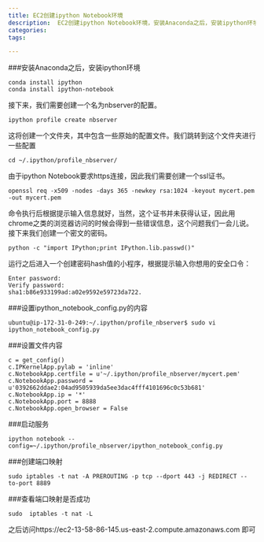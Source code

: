 ```yaml
---
title: EC2创建ipython Notebook环境
description:  EC2创建ipython Notebook环境，安装Anaconda之后，安装ipython环境
categories:
tags:

---
```


###安装Anaconda之后，安装ipython环境
```
conda install ipython
conda install ipython-notebook
```

接下来，我们需要创建一个名为nbserver的配置。

```
ipython profile create nbserver
```


这将创建一个文件夹，其中包含一些原始的配置文件。我们跳转到这个文件夹进行一些配置

```
cd ~/.ipython/profile_nbserver/
```


由于ipython Notebook要求https连接，因此我们需要创建一个ssl证书。

```
openssl req -x509 -nodes -days 365 -newkey rsa:1024 -keyout mycert.pem -out mycert.pem
```

命令执行后根据提示输入信息就好，当然，这个证书并未获得认证，因此用chrome之类的浏览器访问的时候会得到一些错误信息，这个问题我们一会儿说。接下来我们创建一个密文的密码。

```
python -c "import IPython;print IPython.lib.passwd()"
```

运行之后进入一个创建密码hash值的小程序，根据提示输入你想用的安全口令：

```
Enter password:
Verify password:
sha1:b86e933199ad:a02e9592e59723da722.

```



###设置ipython_notebook_config.py的内容
```
ubuntu@ip-172-31-0-249:~/.ipython/profile_nbserver$ sudo vi ipython_notebook_config.py
```



###设置文件内容
```
c = get_config()
c.IPKernelApp.pylab = 'inline'
c.NotebookApp.certfile = u'~/.ipython/profile_nbserver/mycert.pem'
c.NotebookApp.password = u'0392662ddae2:04ad9505939da5ee3dac4fff4101696c0c53b681'
c.NotebookApp.ip = '*'
c.NotebookApp.port = 8888
c.NotebookApp.open_browser = False
```



###启动服务
```
ipython notebook --config=~/.ipython/profile_nbserver/ipython_notebook_config.py
```



###创建端口映射
```
sudo iptables -t nat -A PREROUTING -p tcp --dport 443 -j REDIRECT --to-port 8889
```



###查看端口映射是否成功
```
sudo  iptables -t nat -L
```

之后访问https://ec2-13-58-86-145.us-east-2.compute.amazonaws.com 即可